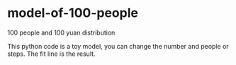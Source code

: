 # model-of-100-people
100 people and 100 yuan distribution

This python code is a toy model, you can change the number and people or steps.
The fit line is the result.
